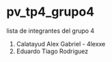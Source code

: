 # pv_tp4_grupo4

lista de integrantes del grupo 4

1. Calatayud Alex Gabriel - 4lexxe
2. Eduardo Tiago Rodriguez

